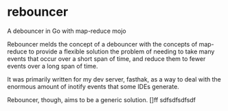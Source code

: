 # rebouncer
A debouncer in Go with map-reduce mojo

Rebouncer melds the concept of a debouncer with the concepts of map-reduce to provide a flexible solution the problem of needing to take many events that occur over a short span of time, and reduce them to fewer events over a long span of time.

It was primarily written for my dev server, fasthak, as a way to deal with the enormous amount of inotify events that some IDEs generate.  

Rebouncer, though, aims to be a generic solution. []ff
     sdfsdfsdfsdf